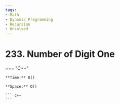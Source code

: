```yaml
---
tags:
- Math
- Dynamic Programming
- Recursion
- Unsolved
---
```



# 233. Number of Digit One

=== "C++"

    **Time:** O()

    **Space:** O()

    ``` c++
    ```